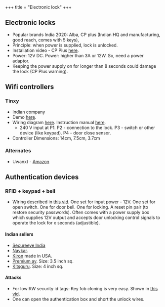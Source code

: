 +++
title = "Electronic lock"
+++

## Electronic locks
- Popular brands India 2020: Alba, CP plus (Indian HQ and manufacturing, good reach, comes with 5 keys),
- Principle: when power is supplied, lock is unlocked.
- Installation video - CP Plus [here](https://www.youtube.com/watch?v=BtK7Fis9Pck).
- Power: 12V DC. Power: higher than 3A or 12W. So, need a power adaptor.
- Keeping the power supply on for longer than 8 seconds could damage the lock (CP Plus warning).

## Wifi controllers
### Tinxy 
- Indian company
- Demo [here](https://www.youtube.com/watch?v=WiY89FcC-Eo&feature=emb_logo).
- Wiring diagram [here](https://tinxy.in/wp-content/uploads/2019/09/REMOTE7-1012x1024.jpg).  Instruction manual [here](https://docs.google.com/document/d/19CUIW6-FGX7kiGI2oPKC09dlQ9MQ3XdqsDB7JVbGHM0/edit).
  - 240 V input at P1. P2 - connection to the lock. P3 - switch or other device (like keypad). P4 - door close sensor.
- Controller Dimensions: 14cm, 7.5cm, 3.7cm

### Alternates
- Uwanxt - [Amazon](https://www.amazon.in/UwaNxt-Electronic-Silver-Standard-Single/dp/B083M3HSK8/)

## Authentication devices
### RFID + keypad + bell
- Wiring described in [this vid](https://www.youtube.com/watch?v=VsZLFqE_iLc). One set for input power - 12V. One set for open switch. One for door bell. One for locking. A reset pin pair (to restore security passwords). Often comes with a power supply box which supplies 12V output and accepts door unlocking control signals to operate the lock for x seconds (adjustible).

#### Indian sellers
- [Secureeye India](https://www.industrybuying.com/biometric-secureye-SEC.BIO.91016006/)
- [Navkar](navkarsys.com/Imported-RFID-Door-Lock-Access-Control-System-with-10-Keyfobs).
- [Kiron](https://kiron.co.in/products/B00G4UF7NA) made in USA.
- [Premium av](https://www.flipkart.com/premiumav-security-rfid-proximity-entry-door-lock-access-control-system-smart/p/itmf5bbwn2egnc7n). Size: 3.5 inch sq.
- [Kitsguru](https://www.flipkart.com/kitsguru-security-rfid-proximity-entry-door-lock-access-control-system-500-user-circuit-motion-detector-electronic-hobby-kit/p/itmf87xwnudnm7h8?pid=EHKF87RPUCM7MHT4). Size: 4 inch sq.

#### Attacks
- For low RW security id tags: Key fob cloning is very easy. Shown in [this vid](https://www.youtube.com/watch?v=VsZLFqE_iLc).
- One can open the authentication box and short the unlock wires.